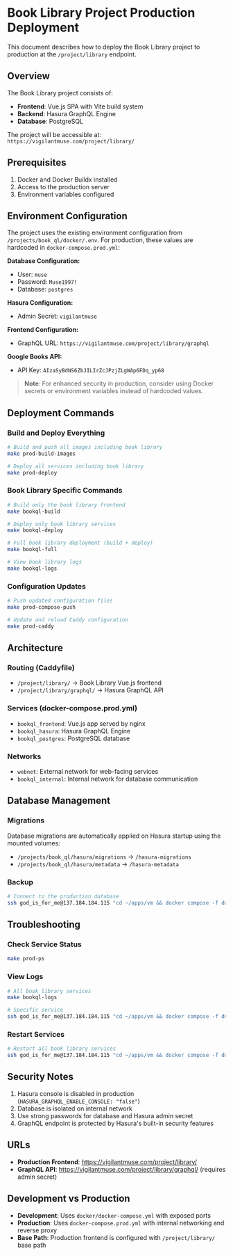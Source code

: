 # Book Library Project Production Deployment

This document describes how to deploy the Book Library project to production at the `/project/library` endpoint.

## Overview

The Book Library project consists of:

- **Frontend**: Vue.js SPA with Vite build system
- **Backend**: Hasura GraphQL Engine
- **Database**: PostgreSQL

The project will be accessible at: `https://vigilantmuse.com/project/library/`

## Prerequisites

1. Docker and Docker Buildx installed
2. Access to the production server
3. Environment variables configured

## Environment Configuration

The project uses the existing environment configuration from `/projects/book_ql/docker/.env`. For production, these values are hardcoded in `docker-compose.prod.yml`:

**Database Configuration:**

- User: `muse`
- Password: `Muse1997!`
- Database: `postgres`

**Hasura Configuration:**

- Admin Secret: `vigilantmuse`

**Frontend Configuration:**

- GraphQL URL: `https://vigilantmuse.com/project/library/graphql`

**Google Books API:**

- API Key: `AIzaSyBdNS6ZbJILIrZcJPzjZLgWAp6FDq_yp68`

> **Note**: For enhanced security in production, consider using Docker secrets or environment variables instead of hardcoded values.

## Deployment Commands

### Build and Deploy Everything

```bash
# Build and push all images including book library
make prod-build-images

# Deploy all services including book library
make prod-deploy
```

### Book Library Specific Commands

```bash
# Build only the book library frontend
make bookql-build

# Deploy only book library services
make bookql-deploy

# Full book library deployment (build + deploy)
make bookql-full

# View book library logs
make bookql-logs
```

### Configuration Updates

```bash
# Push updated configuration files
make prod-compose-push

# Update and reload Caddy configuration
make prod-caddy
```

## Architecture

### Routing (Caddyfile)

- `/project/library/` → Book Library Vue.js frontend
- `/project/library/graphql/` → Hasura GraphQL API

### Services (docker-compose.prod.yml)

- `bookql_frontend`: Vue.js app served by nginx
- `bookql_hasura`: Hasura GraphQL Engine
- `bookql_postgres`: PostgreSQL database

### Networks

- `webnet`: External network for web-facing services
- `bookql_internal`: Internal network for database communication

## Database Management

### Migrations

Database migrations are automatically applied on Hasura startup using the mounted volumes:

- `/projects/book_ql/hasura/migrations` → `/hasura-migrations`
- `/projects/book_ql/hasura/metadata` → `/hasura-metadata`

### Backup

```bash
# Connect to the production database
ssh god_is_for_me@137.184.184.115 "cd ~/apps/vm && docker compose -f docker-compose.prod.yml exec bookql_postgres pg_dump -U bookql_user bookql > backup.sql"
```

## Troubleshooting

### Check Service Status

```bash
make prod-ps
```

### View Logs

```bash
# All book library services
make bookql-logs

# Specific service
ssh god_is_for_me@137.184.184.115 "cd ~/apps/vm && docker compose -f docker-compose.prod.yml logs -f bookql_frontend"
```

### Restart Services

```bash
# Restart all book library services
ssh god_is_for_me@137.184.184.115 "cd ~/apps/vm && docker compose -f docker-compose.prod.yml restart bookql_frontend bookql_hasura bookql_postgres"
```

## Security Notes

1. Hasura console is disabled in production (`HASURA_GRAPHQL_ENABLE_CONSOLE: "false"`)
2. Database is isolated on internal network
3. Use strong passwords for database and Hasura admin secret
4. GraphQL endpoint is protected by Hasura's built-in security features

## URLs

- **Production Frontend**: https://vigilantmuse.com/project/library/
- **GraphQL API**: https://vigilantmuse.com/project/library/graphql/ (requires admin secret)

## Development vs Production

- **Development**: Uses `docker/docker-compose.yml` with exposed ports
- **Production**: Uses `docker-compose.prod.yml` with internal networking and reverse proxy
- **Base Path**: Production frontend is configured with `/project/library/` base path
